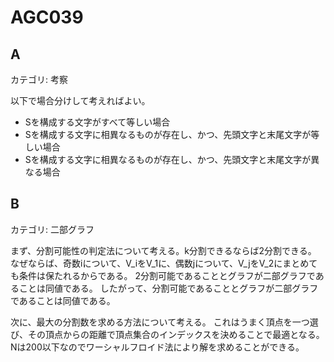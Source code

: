 # AGC039

## A
カテゴリ: 考察

以下で場合分けして考えればよい。
* Sを構成する文字がすべて等しい場合
* Sを構成する文字に相異なるものが存在し、かつ、先頭文字と末尾文字が等しい場合
* Sを構成する文字に相異なるものが存在し、かつ、先頭文字と末尾文字が異なる場合

## B
カテゴリ: 二部グラフ

まず、分割可能性の判定法について考える。k分割できるならば2分割できる。
なぜならば、奇数iについて、V_iをV_1に、偶数jについて、V_jをV_2にまとめても条件は保たれるからである。
2分割可能であることとグラフが二部グラフであることは同値である。
したがって、分割可能であることとグラフが二部グラフであることは同値である。

次に、最大の分割数を求める方法について考える。
これはうまく頂点を一つ選び、その頂点からの距離で頂点集合のインデックスを決めることで最適となる。
Nは200以下なのでワーシャルフロイド法により解を求めることができる。
